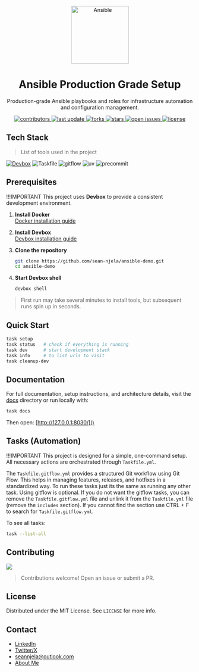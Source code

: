 <div align="center">

  <!-- Row of icons (optional, uncomment if needed) -->
  
  <p>
    <img src="https://logo.svgcdn.com/d/ansible-original-wordmark.svg" alt="Ansible" width="155"/>
  </p>
 

  <h1>Ansible Production Grade Setup</h1>

  <p>
    Production-grade Ansible playbooks and roles for infrastructure automation and configuration management.
  </p>

  <p>
    <a href="https://github.com/sean-njela/ansible-demo/graphs/contributors">
      <img src="https://img.shields.io/github/contributors/sean-njela/ansible-demo" alt="contributors" />
    </a>
    <a href="">
      <img src="https://img.shields.io/github/last-commit/sean-njela/ansible-demo" alt="last update" />
    </a>
    <a href="https://github.com/sean-njela/ansible-demo/network/members">
      <img src="https://img.shields.io/github/forks/sean-njela/ansible-demo" alt="forks" />
    </a>
    <a href="https://github.com/sean-njela/ansible-demo/stargazers">
      <img src="https://img.shields.io/github/stars/sean-njela/ansible-demo" alt="stars" />
    </a>
    <a href="https://github.com/sean-njela/ansible-demo/issues/">
      <img src="https://img.shields.io/github/issues/sean-njela/ansible-demo" alt="open issues" />
    </a>
    <a href="https://github.com/sean-njela/ansible-demo/blob/master/LICENSE">
      <img src="https://img.shields.io/github/license/sean-njela/ansible-demo.svg" alt="license" />
    </a>
  </p>
</div>

## Tech Stack

> List of tools used in the project

[![Devbox](https://www.jetify.com/img/devbox/shield_moon.svg)](https://www.jetify.com/devbox/docs/contributor-quickstart/)
![Taskfile](https://img.shields.io/badge/Taskfile-3.44.0-green)
![gitflow](https://img.shields.io/badge/gitflow-1.12-green)
![uv](https://img.shields.io/badge/uv-0.8-green)
![precommit](https://img.shields.io/badge/precommit-4.3.0-green)

## Prerequisites

!!!IMPORTANT
    This project uses **Devbox** to provide a consistent development environment. 

1. **Install Docker**  
   [Docker installation guide](https://docs.docker.com/get-docker/)  

2. **Install Devbox**  
   [Devbox installation guide](https://www.jetify.com/devbox/docs/installing_devbox/)  

3. **Clone the repository**  
   ```bash
   git clone https://github.com/sean-njela/ansible-demo.git
   cd ansible-demo
   ```

4. **Start Devbox shell**

   ```bash
   devbox shell
   ```

  > First run may take several minutes to install tools, but subsequent runs spin up in seconds.

## Quick Start

```bash
task setup
task status   # check if everything is running
task dev      # start development stack
task info     # to list urls to visit
task cleanup-dev
```

## Documentation

For full documentation, setup instructions, and architecture details, visit the [docs](docs/index.md) directory or run locally with:

```bash
task docs
```

Then open: [http://127.0.0.1:8030/]()

## Tasks (Automation)

!!!IMPORTANT
    This project is designed for a simple, one-command setup. All necessary actions are orchestrated through `Taskfile.yml`.

The `Taskfile.gitflow.yml` provides a structured Git workflow using Git Flow. This helps in managing features, releases, and hotfixes in a standardized way. To run these tasks just its the same as running any other task. Using gitflow is optional. If you do not want the gitflow tasks, you can remove the `Taskfile.gitflow.yml` file and unlink it from the `Taskfile.yml` file (remove the `includes` section). If you cannot find the section use CTRL + F to search for `Taskfile.gitflow.yml`.

To see all tasks:

```bash
task --list-all
```

## Contributing

<a href="https://github.com/sean-njela/ansible-demo/graphs/contributors">
  <img src="https://contrib.rocks/image?repo=sean-njela/ansible-demo" />
</a>

> Contributions welcome! Open an issue or submit a PR.

## License

Distributed under the MIT License. See `LICENSE` for more info.

## Contact

* [LinkedIn](https://linkedin.com/in/sean-njela)
* [Twitter/X](https://x.com/devopssean)
* [seannjela@outlook.com](mailto:seannjela@outlook.com)
* [About Me](docs/4-about/0-about.md)